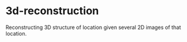 # 3d-reconstruction

Reconstructing 3D structure of location given several 2D images of that location.

